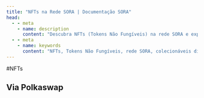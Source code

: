 ```yaml
---
title: "NFTs na Rede SORA | Documentação SORA"
head:
  - - meta
    - name: description
      content: "Descubra NFTs (Tokens Não Fungíveis) na rede SORA e explore o mundo emocionante de itens colecionáveis ​​digitais, arte e ativos exclusivos. Aprenda sobre os recursos e funcionalidades do ecossistema SORA NFT, incluindo a cunhagem, negociação e exibição de NFTs, e participe da crescente comunidade NFT dentro da rede SORA."
  - - meta
    - name: keywords
      content: "NFTs, Tokens Não Fungíveis, rede SORA, colecionáveis ​​digitais, arte, ativos exclusivos, cunhagem, negociação, exposição, ecossistema NFT, comunidade NFT"
---
```


#NFTs

<!-- @include: /snippets/nft-theory.md -->

## Via Polkaswap

<!-- @include: /snippets/nft-polkaswap.md -->
